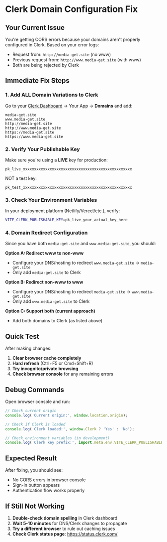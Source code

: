 # Clerk Domain Configuration Fix

## Your Current Issue

You're getting CORS errors because your domains aren't properly configured in Clerk. Based on your error logs:

- Request from: `http://media-get.site` (no www)
- Previous request from: `http://www.media-get.site` (with www)
- Both are being rejected by Clerk

## Immediate Fix Steps

### 1. Add ALL Domain Variations to Clerk

Go to your [Clerk Dashboard](https://dashboard.clerk.com) → Your App → **Domains** and add:

```
media-get.site
www.media-get.site
http://media-get.site
http://www.media-get.site
https://media-get.site
https://www.media-get.site
```

### 2. Verify Your Publishable Key

Make sure you're using a **LIVE** key for production:
```
pk_live_xxxxxxxxxxxxxxxxxxxxxxxxxxxxxxxxxxxxxxxxxxxxxxxxx
```

NOT a test key:
```
pk_test_xxxxxxxxxxxxxxxxxxxxxxxxxxxxxxxxxxxxxxxxxxxxxxxxx
```

### 3. Check Your Environment Variables

In your deployment platform (Netlify/Vercel/etc.), verify:
```bash
VITE_CLERK_PUBLISHABLE_KEY=pk_live_your_actual_key_here
```

### 4. Domain Redirect Configuration

Since you have both `media-get.site` and `www.media-get.site`, you should:

**Option A: Redirect www to non-www**
- Configure your DNS/hosting to redirect `www.media-get.site` → `media-get.site`
- Only add `media-get.site` to Clerk

**Option B: Redirect non-www to www**
- Configure your DNS/hosting to redirect `media-get.site` → `www.media-get.site`
- Only add `www.media-get.site` to Clerk

**Option C: Support both (current approach)**
- Add both domains to Clerk (as listed above)

## Quick Test

After making changes:

1. **Clear browser cache completely**
2. **Hard refresh** (Ctrl+F5 or Cmd+Shift+R)
3. **Try incognito/private browsing**
4. **Check browser console** for any remaining errors

## Debug Commands

Open browser console and run:
```javascript
// Check current origin
console.log('Current origin:', window.location.origin);

// Check if Clerk is loaded
console.log('Clerk loaded:', window.Clerk ? 'Yes' : 'No');

// Check environment variables (in development)
console.log('Clerk key prefix:', import.meta.env.VITE_CLERK_PUBLISHABLE_KEY?.substring(0, 8));
```

## Expected Result

After fixing, you should see:
- No CORS errors in browser console
- Sign-in button appears
- Authentication flow works properly

## If Still Not Working

1. **Double-check domain spelling** in Clerk dashboard
2. **Wait 5-10 minutes** for DNS/Clerk changes to propagate
3. **Try a different browser** to rule out caching issues
4. **Check Clerk status page**: https://status.clerk.com/